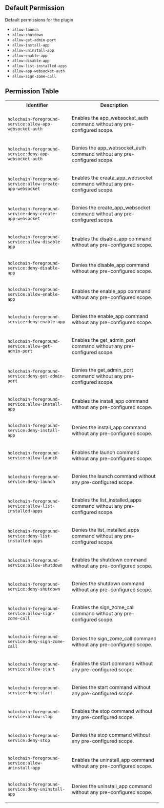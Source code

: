## Default Permission

Default permissions for the plugin

- `allow-launch`
- `allow-shutdown`
- `allow-get-admin-port`
- `allow-install-app`
- `allow-uninstall-app`
- `allow-enable-app`
- `allow-disable-app`
- `allow-list-installed-apps`
- `allow-app-websocket-auth`
- `allow-sign-zome-call`

## Permission Table 

<table>
<tr>
<th>Identifier</th>
<th>Description</th>
</tr>


<tr>
<td>

`holochain-foreground-service:allow-app-websocket-auth`

</td>
<td>

Enables the app_websocket_auth command without any pre-configured scope.

</td>
</tr>

<tr>
<td>

`holochain-foreground-service:deny-app-websocket-auth`

</td>
<td>

Denies the app_websocket_auth command without any pre-configured scope.

</td>
</tr>

<tr>
<td>

`holochain-foreground-service:allow-create-app-websocket`

</td>
<td>

Enables the create_app_websocket command without any pre-configured scope.

</td>
</tr>

<tr>
<td>

`holochain-foreground-service:deny-create-app-websocket`

</td>
<td>

Denies the create_app_websocket command without any pre-configured scope.

</td>
</tr>

<tr>
<td>

`holochain-foreground-service:allow-disable-app`

</td>
<td>

Enables the disable_app command without any pre-configured scope.

</td>
</tr>

<tr>
<td>

`holochain-foreground-service:deny-disable-app`

</td>
<td>

Denies the disable_app command without any pre-configured scope.

</td>
</tr>

<tr>
<td>

`holochain-foreground-service:allow-enable-app`

</td>
<td>

Enables the enable_app command without any pre-configured scope.

</td>
</tr>

<tr>
<td>

`holochain-foreground-service:deny-enable-app`

</td>
<td>

Denies the enable_app command without any pre-configured scope.

</td>
</tr>

<tr>
<td>

`holochain-foreground-service:allow-get-admin-port`

</td>
<td>

Enables the get_admin_port command without any pre-configured scope.

</td>
</tr>

<tr>
<td>

`holochain-foreground-service:deny-get-admin-port`

</td>
<td>

Denies the get_admin_port command without any pre-configured scope.

</td>
</tr>

<tr>
<td>

`holochain-foreground-service:allow-install-app`

</td>
<td>

Enables the install_app command without any pre-configured scope.

</td>
</tr>

<tr>
<td>

`holochain-foreground-service:deny-install-app`

</td>
<td>

Denies the install_app command without any pre-configured scope.

</td>
</tr>

<tr>
<td>

`holochain-foreground-service:allow-launch`

</td>
<td>

Enables the launch command without any pre-configured scope.

</td>
</tr>

<tr>
<td>

`holochain-foreground-service:deny-launch`

</td>
<td>

Denies the launch command without any pre-configured scope.

</td>
</tr>

<tr>
<td>

`holochain-foreground-service:allow-list-installed-apps`

</td>
<td>

Enables the list_installed_apps command without any pre-configured scope.

</td>
</tr>

<tr>
<td>

`holochain-foreground-service:deny-list-installed-apps`

</td>
<td>

Denies the list_installed_apps command without any pre-configured scope.

</td>
</tr>

<tr>
<td>

`holochain-foreground-service:allow-shutdown`

</td>
<td>

Enables the shutdown command without any pre-configured scope.

</td>
</tr>

<tr>
<td>

`holochain-foreground-service:deny-shutdown`

</td>
<td>

Denies the shutdown command without any pre-configured scope.

</td>
</tr>

<tr>
<td>

`holochain-foreground-service:allow-sign-zome-call`

</td>
<td>

Enables the sign_zome_call command without any pre-configured scope.

</td>
</tr>

<tr>
<td>

`holochain-foreground-service:deny-sign-zome-call`

</td>
<td>

Denies the sign_zome_call command without any pre-configured scope.

</td>
</tr>

<tr>
<td>

`holochain-foreground-service:allow-start`

</td>
<td>

Enables the start command without any pre-configured scope.

</td>
</tr>

<tr>
<td>

`holochain-foreground-service:deny-start`

</td>
<td>

Denies the start command without any pre-configured scope.

</td>
</tr>

<tr>
<td>

`holochain-foreground-service:allow-stop`

</td>
<td>

Enables the stop command without any pre-configured scope.

</td>
</tr>

<tr>
<td>

`holochain-foreground-service:deny-stop`

</td>
<td>

Denies the stop command without any pre-configured scope.

</td>
</tr>

<tr>
<td>

`holochain-foreground-service:allow-uninstall-app`

</td>
<td>

Enables the uninstall_app command without any pre-configured scope.

</td>
</tr>

<tr>
<td>

`holochain-foreground-service:deny-uninstall-app`

</td>
<td>

Denies the uninstall_app command without any pre-configured scope.

</td>
</tr>
</table>
